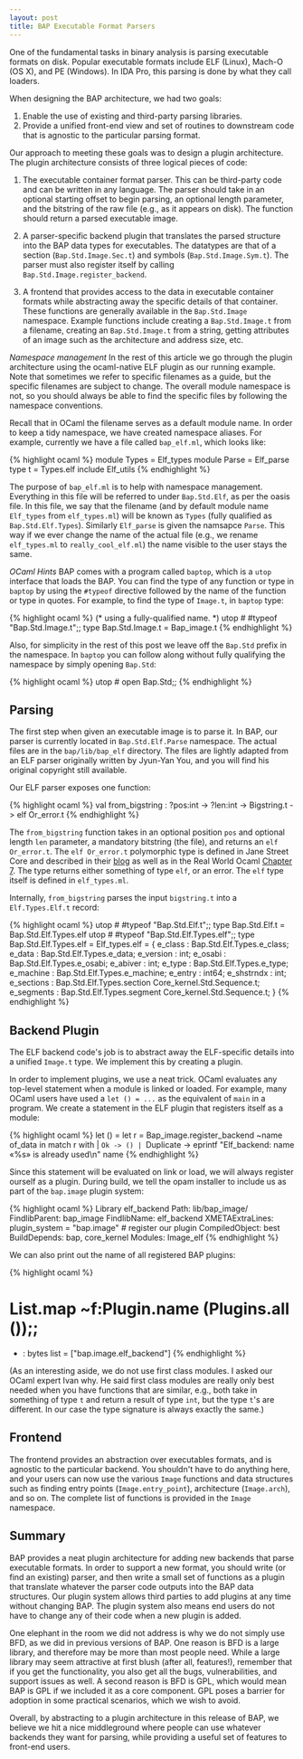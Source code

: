 ```yaml
---
layout: post
title: BAP Executable Format Parsers
---
```


One of the fundamental tasks in binary analysis is parsing executable
formats on disk.  Popular executable formats include ELF (Linux),
Mach-O (OS X), and PE (Windows). In IDA Pro, this parsing is done by
what they call loaders.

When designing the BAP architecture, we had two goals:

1. Enable the use of existing and third-party parsing libraries.
2. Provide a unified front-end view and set of routines to downstream
   code that is agnostic to the particular parsing format.

Our approach to meeting these goals was to design a plugin
architecture. The plugin architecture consists of three logical pieces
of code:

1. The executable container format parser. This can be third-party
   code and can be written in any language. The parser should take in
   an optional starting offset to begin parsing, an optional length
   parameter, and the bitstring of the raw file (e.g., as it appears
   on disk).  The function should return a parsed executable image.
   
2. A parser-specific backend plugin that translates the parsed
   structure into the BAP data types for executables. The datatypes
   are that of a section (`Bap.Std.Image.Sec.t`) and symbols
   (`Bap.Std.Image.Sym.t`).  The parser must also register itself by
   calling `Bap.Std.Image.register_backend`.
   
3. A frontend that provides access to the data in executable container
   formats while abstracting away the specific details of that
   container.  These functions are generally available in the `Bap.Std.Image`
   namespace.  Example functions include creating a `Bap.Std.Image.t` from a
   filename, creating an `Bap.Std.Image.t` from a string, getting attributes
   of an image such as the architecture and address size, etc.



*Namespace management*
In the rest of this article we go through the plugin architecture
using the ocaml-native ELF plugin as our running example. Note that
sometimes we refer to specific filenames as a guide, but the specific
filenames are subject to change.  The overall module namespace is not,
so you should always be able to find the specific files by following
the namespace conventions.

Recall that in OCaml the filename serves as a default module name. In
order to keep a tidy namespace, we have created namespace aliases. For
example, currently we have a file called `bap_elf.ml`, which looks like:

{% highlight ocaml  %}
module Types = Elf_types
module Parse = Elf_parse
type t = Types.elf
include Elf_utils
{% endhighlight %}

The purpose of `bap_elf.ml` is to help with namespace
management. Everything in this file will be referred to under
`Bap.Std.Elf`, as per the oasis file.  In this file, we say that the
filename (and by default module name `Elf_types` from `elf_types.ml`)
will be known as `Types` (fully qualified as `Bap.Std.Elf.Types`).
Similarly `Elf_parse` is given the namsapce `Parse`. This way if we
ever change the name of the actual file (e.g., we rename
`elf_types.ml` to `really_cool_elf.ml`) the name visible to the user
stays the same.

*OCaml Hints*
BAP comes with a program called `baptop`, which is a `utop` interface
that loads the BAP.  You can find the type of any
function or type in `baptop` by using the `#typeof` directive followed
by the name of the function or type in quotes. For
example, to find the type of `Image.t`, in `baptop` type:

{% highlight ocaml  %}
(* using a fully-qualified name.  *)
utop # #typeof "Bap.Std.Image.t";;
type Bap.Std.Image.t = Bap_image.t
{% endhighlight %}

Also, for simplicity in the rest of this post we leave off the
`Bap.Std` prefix in the namespace.  In `baptop` you can follow along
without fully qualifying the namespace by simply opening `Bap.Std`:

{% highlight ocaml  %}
utop # open Bap.Std;;
{% endhighlight %}



## Parsing

The first step when given an executable image is to parse it. In BAP,
our parser is currently located in `Bap.Std.Elf.Parse` namespace.  The
actual files are in the `bap/lib/bap_elf` directory.  The files are
lightly adapted from an ELF parser originally written by Jyun-Yan You,
and you will find his original copyright still available.

Our ELF parser exposes one function:

{% highlight ocaml  %}
val from_bigstring : ?pos:int -> ?len:int ->  Bigstring.t -> elf Or_error.t
{% endhighlight %}



The `from_bigstring` function takes in an optional position `pos` and
optional length `len` parameter, a mandatory bitstring (the file), and
returns an `elf Or_error.t`.  The `elf Or_error.t` polymorphic type is
defined in Jane Street Core and described in their
[blog](https://blogs.janestreet.com/how-to-fail-introducing-or-error-dot-t/)
as well as in the Real World Ocaml
[Chapter 7](https://realworldocaml.org/v1/en/html/error-handling.html). The
type returns either something of type `elf`, or an error. The `elf`
type itself is defined in `elf_types.ml`.

Internally, `from_bigstring` parses the input `bigstring.t` into a
`Elf.Types.Elf.t` record:


{% highlight ocaml %}
utop # #typeof "Bap.Std.Elf.t";;
type Bap.Std.Elf.t = Bap.Std.Elf.Types.elf
utop # #typeof "Bap.Std.Elf.Types.elf";;
type Bap.Std.Elf.Types.elf =                                                      Elf_types.elf = {
    e_class : Bap.Std.Elf.Types.e_class;
    e_data : Bap.Std.Elf.Types.e_data;
    e_version : int;
    e_osabi : Bap.Std.Elf.Types.e_osabi;
    e_abiver : int;
    e_type : Bap.Std.Elf.Types.e_type;
    e_machine : Bap.Std.Elf.Types.e_machine;
    e_entry : int64;
    e_shstrndx : int;
    e_sections : Bap.Std.Elf.Types.section Core_kernel.Std.Sequence.t;
    e_segments : Bap.Std.Elf.Types.segment Core_kernel.Std.Sequence.t;
  }
{% endhighlight %}


## Backend Plugin

The ELF backend code's job is to abstract away the ELF-specific
details into a unified `Image.t` type.  We implement this by creating
a plugin.

In order to implement plugins, we use a neat trick. OCaml evaluates
any top-level statement  when a module is linked or loaded.  For
example, many OCaml users have used a `let () = ...` as the equivalent
of `main` in a program.  We create a statement in the ELF plugin that
registers itself as a module:

{% highlight ocaml %}
let () =
  let r =
    Bap_image.register_backend ~name of_data in
  match r with
  | `Ok -> ()
  | `Duplicate ->
  eprintf "Elf_backend: name «%s» is already used\n" name
{% endhighlight %}

Since this statement will be evaluated on link or load, we will always
register ourself as a plugin.  During build, we tell the opam
installer to include us as part of the `bap.image` plugin system:

{% highlight ocaml %}
Library elf_backend
  Path:            lib/bap_image/
  FindlibParent:   bap_image
  FindlibName:     elf_backend
  XMETAExtraLines: plugin_system = "bap.image" # register our plugin
  CompiledObject:  best
  BuildDepends:    bap, core_kernel
  Modules:         Image_elf
{% endhighlight %}

We can also print out the name of all registered BAP plugins:

{% highlight ocaml %}
# List.map ~f:Plugin.name (Plugins.all ());;
- : bytes list = ["bap.image.elf_backend"]
{% endhighlight %}

(As an interesting aside, we do not use first class modules. I asked
our OCaml expert Ivan why. He said first class modules are really only
best needed when you have functions that are similar, e.g., both take
in something of type `t` and return a result of type `int`, but the
type `t`'s are different. In our case the type signature is always
exactly the same.)


## Frontend

The frontend provides an abstraction over executables formats, and is
agnostic to the particular backend.  You shouldn't have to do anything
here, and your users can now use the various `Image` functions and
data structures such as finding entry points (`Image.entry_point`),
architecture (`Image.arch`), and so on.  The complete list of
functions is provided in the `Image` namespace.

## Summary

BAP provides a neat plugin architecture for adding new backends that
parse executable formats.  In order to support a new format, you
should write (or find an existing) parser, and then write a small
set of functions as a plugin that translate whatever the parser code
outputs into the BAP data structures.  Our plugin system allows third
parties to add plugins at any time without changing BAP.  The plugin
system also means end users do not have to change any of their code
when a new plugin is added.


One elephant in the room we did not address is why we do not simply
use BFD, as we did in previous versions of BAP.  One reason is BFD is
a large library, and therefore may be more than most people
need. While a large library may seem attractive at first blush (after
all, features!), remember that if you get the functionality, you also
get all the bugs, vulnerabilities, and support issues as well.  A
second reason is BFD is GPL, which would mean BAP is GPL if we
included it as a core component.  GPL poses a barrier for adoption in
some practical scenarios, which we wish to avoid.

Overall, by abstracting to a plugin architecture in this release of
BAP, we believe we hit a nice middleground where people can use
whatever backends they want for parsing, while providing a useful set
of features to front-end users.

